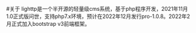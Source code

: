 #关于
lighttp是一个半开源的轻量级cms系统，基于php程序开发，2021年11月1.0正式版问世，支持php7.x环境，预计在2022年12月发行pro-1.0.8。2022年2月正式加入bootstrap v3前端框架。
